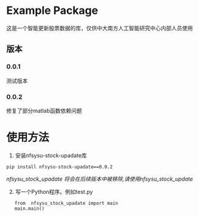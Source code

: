 # Example Package

这是一个智能更新股票数据的库，仅供中大南方人工智能研究中心内部人员使用
## 版本
### 0.0.1
测试版本
### 0.0.2
修复了部分matlab函数依赖问题

# 使用方法
1. 安装nfsysu-stock-upadate库

```pip install nfsysu-stock-upadate==0.0.2```

*nfsysu_stock_upadate 将会在后续版本中被移除,请使用nfsysu_stock_update*

2. 写一个Python程序。例如test.py
```
   from  nfsysu_stock_upadate import main
   main.main()
```
